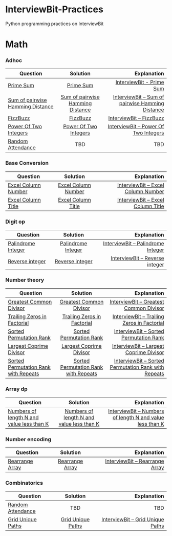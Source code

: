 # InterviewBit-Practices
Python programming practices on InterviewBit

# Math
### Adhoc
| Question        | Solution           | Explanation  |
| ------------- |:-------------:| -----:|
| [Prime Sum](https://www.interviewbit.com/problems/prime-sum/)      | [Prime Sum](https://github.com/woodyko3234/InterviewBit-Practices/blob/master/Math/Adhoc/Prime_Sum.py) | [InterviewBit - Prime Sum](https://python5566.wordpress.com/2019/02/08/interviewbit-prime-sum/) |
| [Sum of pairwise Hamming Distance](https://www.interviewbit.com/problems/sum-of-pairwise-hamming-distance/)      | [Sum of pairwise Hamming Distance](https://github.com/woodyko3234/InterviewBit-Practices/blob/master/Math/Adhoc/Sum_of_pairwise_Hamming_Distance.py)      |  [InterviewBit – Sum of pairwise Hamming Distance](https://python5566.wordpress.com/2019/02/12/interviewbit-sum-of-pairwise-hamming-distance/) |
| [FizzBuzz](https://www.interviewbit.com/problems/fizzbuzz/) | [FizzBuzz](https://github.com/woodyko3234/InterviewBit-Practices/blob/master/Math/Adhoc/FizzBuzz.py)      |   [InterviewBit – FizzBuzz](https://python5566.wordpress.com/2019/02/14/interviewbit-fizzbuzz/) |
| [Power Of Two Integers](https://www.interviewbit.com/problems/power-of-two-integers/) | [Power Of Two Integers](https://github.com/woodyko3234/InterviewBit-Practices/blob/master/Math/Adhoc/Power_Of_Two_Integers.py) | [InterviewBit – Power Of Two Integers](https://python5566.wordpress.com/2019/02/14/interviewbit-power-of-two-integers/) |
| [Random Attendance](https://www.interviewbit.com/problems/random-attendance/) |  TBD | TBD |

### Base Conversion
| Question        | Solution           | Explanation  |
| ------------- |:-------------:| -----:|
| [Excel Column Number](https://www.interviewbit.com/problems/excel-column-number/)      | [Excel Column Number](https://github.com/woodyko3234/InterviewBit-Practices/blob/master/Math/Base%20conversion/Excel_Column_Number.py) | [InterviewBit – Excel Column Number](https://python5566.wordpress.com/2019/02/18/interviewbit-excel-column-number/) |
| [Excel Column Title](https://www.interviewbit.com/problems/excel-column-title/)      | [Excel Column Title](https://github.com/woodyko3234/InterviewBit-Practices/blob/master/Math/Base%20conversion/Excel_Column_Title.py)      |  [InterviewBit – Excel Column Title](https://python5566.wordpress.com/2019/02/18/interviewbit-excel-column-title/) |

### Digit op
| Question        | Solution           | Explanation  |
| ------------- |:-------------:| -----:|
| [Palindrome Integer](https://www.interviewbit.com/problems/palindrome-integer/)      | [Palindrome Integer](https://github.com/woodyko3234/InterviewBit-Practices/blob/master/Math/Digit%20op/Palindrome_Integer.py) | [InterviewBit – Palindrome Integer](https://python5566.wordpress.com/2019/02/18/interviewbit-palindrome-integer/) |
| [Reverse integer](https://www.interviewbit.com/problems/reverse-integer/)      | [Reverse integer](https://github.com/woodyko3234/InterviewBit-Practices/blob/master/Math/Digit%20op/Reverse_integer.py)      |  [InterviewBit – Reverse integer](https://python5566.wordpress.com/2019/02/18/interviewbit-reverse-integer/) |

### Number theory
| Question        | Solution           | Explanation  |
| ------------- |:-------------:| -----:|
| [Greatest Common Divisor](https://www.interviewbit.com/problems/greatest-common-divisor/)      | [Greatest Common Divisor](https://github.com/woodyko3234/InterviewBit-Practices/blob/master/Math/Number%20theory/Greatest_Common_Divisor.py) | [InterviewBit – Greatest Common Divisor](https://python5566.wordpress.com/2019/02/18/interviewbit-greatest-common-divisor/) |
| [Trailing Zeros in Factorial](https://www.interviewbit.com/problems/trailing-zeros-in-factorial/)      | [Trailing Zeros in Factorial](https://github.com/woodyko3234/InterviewBit-Practices/blob/master/Math/Number%20theory/Trailing_Zeros_in_Factorial.py)      |  [InterviewBit – Trailing Zeros in Factorial](https://python5566.wordpress.com/2019/02/21/interviewbit-trailing-zeros-in-factorial/) |
| [Sorted Permutation Rank](https://www.interviewbit.com/problems/sorted-permutation-rank/) | [Sorted Permutation Rank](https://github.com/woodyko3234/InterviewBit-Practices/blob/master/Math/Number%20theory/Sorted_Permutation_Rank.py) | [InterviewBit – Sorted Permutation Rank](https://python5566.wordpress.com/2019/02/21/interviewbit-sorted-permutation-rank/) |
| [Largest Coprime Divisor](https://www.interviewbit.com/problems/largest-coprime-divisor/) | [Largest Coprime Divisor](https://github.com/woodyko3234/InterviewBit-Practices/blob/master/Math/Number%20theory/Largest_Coprime_Divisor.py) | [InterviewBit – Largest Coprime Divisor](https://python5566.wordpress.com/2019/02/21/interviewbit-largest-coprime-divisor/) |
| [Sorted Permutation Rank with Repeats](https://www.interviewbit.com/problems/sorted-permutation-rank-with-repeats/) | [Sorted Permutation Rank with Repeats](https://github.com/woodyko3234/InterviewBit-Practices/blob/master/Math/Number%20theory/Sorted_Permutation_Rank_with_Repeats.py) | [InterviewBit – Sorted Permutation Rank with Repeats](https://python5566.wordpress.com/2019/02/25/interviewbit-sorted-permutation-rank-with-repeats/) |

### Array dp
| Question        | Solution           | Explanation  |
| ------------- |:-------------:| -----:|
| [Numbers of length N and value less than K](https://www.interviewbit.com/problems/numbers-of-length-n-and-value-less-than-k/)      | [Numbers of length N and value less than K](https://github.com/woodyko3234/InterviewBit-Practices/blob/master/Math/Array%20dp/Numbers_of_length_N_and_value_less_than_K.py) | [InterviewBit – Numbers of length N and value less than K](https://python5566.wordpress.com/2019/02/28/interviewbit-numbers-of-length-n-and-value-less-than-k/) |

### Number encoding
| Question        | Solution           | Explanation  |
| ------------- |:-------------:| -----:|
| [Rearrange Array](https://www.interviewbit.com/problems/rearrange-array/) | [Rearrange Array](https://github.com/woodyko3234/InterviewBit-Practices/blob/master/Math/Number%20encoding/Rearrange_Array.py) | [InterviewBit – Rearrange Array](https://python5566.wordpress.com/2019/03/01/interviewbit-rearrange-array/) |

### Combinatorics
| Question        | Solution           | Explanation  |
| ------------- |:-------------:| -----:|
| [Random Attendance](https://www.interviewbit.com/problems/random-attendance/) |  TBD | TBD |
| [Grid Unique Paths](https://www.interviewbit.com/problems/grid-unique-paths/) | [Grid Unique Paths](https://github.com/woodyko3234/InterviewBit-Practices/blob/master/Math/Combinatorics/Grid_Unique_Paths.py) | [InterviewBit – Grid Unique Paths](https://python5566.wordpress.com/2019/03/01/interviewbit-grid-unique-paths/) |
